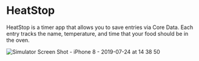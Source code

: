 # HeatStop

HeatStop is a timer app that allows you to save entries via Core Data.  Each entry tracks the name, temperature, and time
that your food should be in the oven.

![Simulator Screen Shot - iPhone 8 - 2019-07-24 at 14 38 50](https://user-images.githubusercontent.com/52182810/61819340-d65b3980-ae20-11e9-96eb-ea7cc4ea0463.png)
